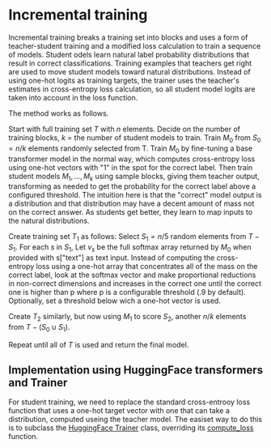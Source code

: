 # Incremental training

Incremental training breaks a training set into blocks and uses a form of teacher-student training and a modified loss calculation to train a sequence of models. Student odels learn natural label probability distributions that result in correct classifications.  Training examples that teachers get right are used to move student models toward natural distributions.  Instead of using one-hot logits as training targets, the trainer uses the teacher's estimates in cross-entropy loss calculation, so all student model logits are taken into account in the loss function.  

The method works as follows.

Start with full training set $T$ with $n$ elements. Decide on the number of training blocks, $k$ = the number of student models to train.
Train $M_0$ from $S_0 = n/k$ elements randomly selected from T.  Train $M_0$ by fine-tuning a base transformer model in the normal way, which computes cross-entropy loss using one-hot vectors with "1" in the spot for the correct label.  Then train student models $M_1, ..., M_k$ using sample blocks, giving them teacher output, transforming as needed to get the probability for the correct label above a configured threshold.  The intuition here is that the "correct" model output is a distribution and that distribution may have a decent amount of mass not on the correct answer.  As students get better, they learn to map inputs to the natural distributions.

Create training set $T_1$ as follows:
Select $S_1 = n/5$ random elements from $T - S_1$. For each $s$ in $S_1$,
Let $v_s$ be the full softmax array returned by $M_0$ when provided with s["text"] as text input.
Instead of computing the cross-entropy loss using a one-hot array that concentrates all of the mass on the correct label, look at the softmax vector and make proportional reductions in non-correct dimensions and increases in the correct one until the correct one is higher than p where p is a configurable threshold (.9 by default).  Optionally, set a threshold below wich a one-hot vector is used.

Create $T_2$ similarly, but now using $M_1$ to score $S_2$, another $n/k$ elements from $T - (S_0 \cup S_1)$.

Repeat until all of $T$ is used and return the final model.

## Implementation using HuggingFace transformers and Trainer
For student training, we need to replace the standard cross-entrooy loss function that uses a one-hot target vector with one that can take a distribution, computed useing the teacher model.  The easiset way to do this is to subclass the [HuggingFace Trainer](https://huggingface.co/docs/transformers/v4.34.1/en/main_classes/trainer#trainer) class, overriding its [compute_loss](https://github.com/huggingface/transformers/blob/v4.34.1/src/transformers/trainer.py#L2791) function.
